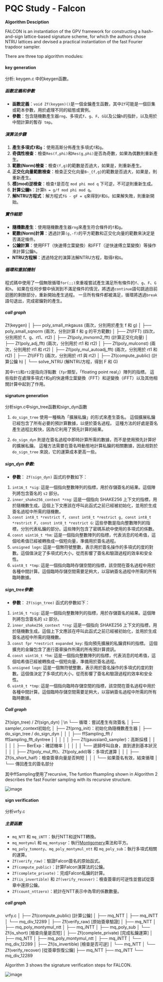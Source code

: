 # PQC Study - Falcon

**Algorithm Desciption**

FALCON is an instantiation of the GPV framework for constructing a hash-and-sign lattice-based signature scheme, for which the authors chose NTRU lattices and devised a practical instantiation of the fast Fourier trapdoor sampler.

There are three top algorithm modules:

#### key generation

分析: keygen.c 中的keygen函數。


##### 函數定義和參數
- **函數定義**：`void Zf(keygen)()`是一個金鑰產生函數，其中`Zf`可能是一個巨集或範本參數，用於處理不同的組態或實例。
- **參數**：包含隨機數產生器`rng`、多項式`f`、`g`、`F`、`G`以及公鑰`h`的指針，以及用於中間計算的暫存` tmp`。

##### 演算法步驟
1. **產生多項式`f`和`g`**：使用高斯分佈產生多項式`f`和`g`。
2. **奇偶性檢查**：檢查`Res(f,phi)`和`Res(g,phi)`是否為奇數，如果為偶數則重新產生。
3. **範數(Norm)檢查**：檢查`(f,g)`的範數是否過大，如果是，則重新產生。
4. **正交化向量範數檢查**：檢查正交化向量`B~_{f,g}`的範數是否過大，如果是，則重新產生。
5. **模(mod)逆檢查**：檢查`f`是否在 `mod phi mod q` 下可逆，不可逆則重新生成。
6. **計算公鑰`h`**：計算`h = g/f mod phi mod q`。
7. **解NTRU方程式**：解方程式`fG - gF = q`來得到`F`和`G`，如果解失敗，則重新開始。

##### 實作細節
- **隨機數產生**：使用隨機數產生器`rng`來產生符合條件的`f`和`g`。
- **範數(Norm)計算**：透過計算`(g,-f)`的平方範數和正交化向量的範數來決定是否滿足條件。
- **公鑰計算**：使用FFT（快速傅立葉變換）和iFFT（逆快速傅立葉變換）等操作來計算公鑰`h`。
- **NTRU方程解**：透過特定的演算法解NTRU方程，取得`F`和`G`。

##### 循環和重試機制

程式碼中使用了一個無限循環`for(;;)`來重複嘗試產生滿足所有條件的`f`、`g`、`F`、`G`和`h`。 如果在任何步驟中偵測到不滿足條件的情況，將透過`continue`語句跳過目前迴圈的剩餘部分，重新開始產生過程。 一旦所有條件都被滿足，循環將透過`break`語句退出，完成密鑰對的產生。

##### call graph

Zf(keygen)
│
├── poly_small_mkgauss (兩次，分別用於產生 f 和 g)
│
├── poly_small_sqnorm (兩次，分別計算 f 和 g 的平方範數)
│
├── Zf(FFT) (四次，分別用於 f、g、rt1、rt2)
│
├── Zf(poly_invnorm2_fft) (計算正交化向量)
│
├── Zf(poly_adj_fft) (兩次，分別用於 rt1 和 rt2)
│
├── Zf(poly_mulconst) (兩次，分別用於 rt1 和 rt2)
│
├── Zf(poly_mul_autoadj_fft) (兩次，分別用於 rt1 和 rt2)
│
├── Zf(iFFT) (兩次，分別用於 rt1 與 rt2)
│
├── Zf(compute_public) (計算公鑰 h)
│
└── solve_NTRU (解NTRU方程，得到 F 和 G)

其中`rt1`和`rt2`是指向浮點數（`fpr`類型，「floating point real」）陣列的指標。 這些指針在處理多項式`f`和`g`的快速傅立葉變換（FFT）和逆變換（iFFT）以及其他相關計算中起到了作用。




#### signature generation

分析sign.c中sign_tree函數和sign_dyn函數

1. `do_sign_tree` 使用一種稱為「擴展私鑰」的形式來產生簽名。 這個擴展私鑰已經包含了所有必要的預計算數據，以便於簽名過程。 這種方法的好處是簽名產生過程比較快，因為它利用了預先計算的結果。

2. `do_sign_dyn` 則是在簽名過程中即時計算所需的數據，而不是使用預先計算好的擴展私鑰。 這種方法需要在簽名時動態地計算私鑰的相關數據，因此相對於 `do_sign_tree` 來說，它的運算成本更高一些。

##### sign_dyn 參數:
- **參數**：
`Zf(sign_dyn)` 函式的參數如下：

1. `int16_t *sig`: 這是一個指向整數陣列的指標，用於存儲簽名的結果。這個陣列將包含簽名的 `s2` 部分。
2. `inner_shake256_context *rng`: 這是一個指向 SHAKE256 上下文的指標，用於隨機數生成。這個上下文應該在呼叫此函式之前已經被初始化，並用於生成簽名過程中所需的隨機數。
3. `const int8_t *restrict f, const int8_t *restrict g, const int8_t *restrict F, const int8_t *restrict G`: 這些參數是指向整數陣列的指標，分別代表私鑰的部分。這些陣列包含了密碼系統中使用的多項式的係數。
4. `const uint16_t *hm`: 這是一個指向整數陣列的指標，代表消息的哈希值，這個哈希值已經被轉換成一個短向量，準備用於簽名過程。
5. `unsigned logn`: 這是一個無符號整數，表示用於簽名操作的多項式的度的對數。這個值決定了多項式的大小，從而影響了簽名和驗證過程的效率和安全性。
6. `uint8_t *tmp`: 這是一個指向臨時存儲空間的指標，該空間在簽名過程中用於各種中間計算。這個臨時存儲空間需要足夠大，以容納簽名過程中所需的所有臨時數據。

##### sign_tree參數:
- **參數**：
`Zf(sign_tree)` 函式的參數如下：

1. `int16_t *sig`: 這是一個指向整數陣列的指標，用於存儲簽名的結果。這個陣列將包含簽名的 `s2` 部分。
2. `inner_shake256_context *rng`: 這是一個指向 SHAKE256 上下文的指標，用於隨機數生成。這個上下文應該在呼叫此函式之前已經被初始化，並用於生成簽名過程中所需的隨機數。
3. `const fpr *restrict expanded_key`: 指向預先擴展的私鑰資料的指標。 這個擴充的金鑰包含了進行簽章操作所需的所有預計算資訊。
4. `const uint16_t *hm`: 這是一個指向整數陣列的指標，代表消息的哈希值，這個哈希值已經被轉換成一個短向量，準備用於簽名過程。
5. `unsigned logn`: 這是一個無符號整數，表示用於簽名操作的多項式的度的對數。這個值決定了多項式的大小，從而影響了簽名和驗證過程的效率和安全性。
6. `uint8_t *tmp`: 這是一個指向臨時存儲空間的指標，該空間在簽名過程中用於各種中間計算。這個臨時存儲空間需要足夠大，以容納簽名過程中所需的所有臨時數據。

##### Call graph

Zf(sign_tree) / Zf(sign_dyn)
│\n
└── 循環：嘗試產生有效簽名
     │
     ├── sampler_context初始化
     │
     ├── Zf(prng_init)：初始化偽隨機數產生器
     │
     ├── do_sign_tree / do_sign_dyn
     │ │
     │ ├── ffSampling_fft / ffSampling_fft_dyntree
     │ │ │
     │ │ ├── Zf(gaussian0_sampler)：高斯採樣
     │ │ │
     │ │ ├── BerExp：確認機率
     │ │ │
     │ │ └── 遞歸呼叫自身，直到達到基本狀況
     │ │
     │ ├── Zf(poly_mul_fft)、Zf(poly_add)等：多項式運算
     │ │
     │ ├── Zf(is_short_half)：檢查簽章向量是否夠短
     │ │
     │ └── 如果簽名有效，結束循環
     │
     └── 傳回產生的簽名部分

其中ffSampling使用了recursive, The funtion ffsampling shown in Algorithm 2 describes the fast Fourier sampling with its recursive structure.

![image](https://hackmd.io/_uploads/S17_hfmT6.png)



#### sign verification

分析vrfy.c


##### 主要函數

- `mq_NTT` 和 `mq_iNTT`：執行NTT和逆NTT轉換。
- `mq_montymul` 和 `mq_montysqr`：執行[Montgomery](https://en.wikipedia.org/wiki/Montgomery_modular_multiplication)乘法和平方。
- `mq_poly_tomonty`、`mq_poly_montymul_ntt` 和 `mq_poly_sub`：執行多項式相關的運算。
- `Zf(verify_raw)`：驗證Falcon簽名的原始函式。
- `Zf(compute_public)`：計算Falcon演算法的公鑰。
- `Zf(complete_private)`：完成Falcon私鑰的計算。
- `Zf(is_invertible)` 和 `Zf(verify_recover)`：檢查簽章的可逆性並嘗試從簽章中還原公鑰。
- `Zf(count_nttzero)`：統計在NTT表示中為零的係數數量。



##### call graph
vrfy.c 
│
├── Zf(compute_public) [計算公鑰]
│ ├── mq_NTT
│ ├── mq_iNTT
│ └── mq_div_12289
│
├── Zf(verify_raw) [原始簽章驗證]
│ ├── mq_NTT
│ ├── mq_poly_montymul_ntt
│ ├── mq_iNTT
│ ├── mq_poly_sub
│ └── Zf(is_short) [檢查向量是否短]
│
├── Zf(complete_private) [完成私鑰運算]
│ ├── mq_NTT
│ ├── mq_poly_montymul_ntt
│ ├── mq_iNTT
│ └── mq_div_12289
│
├── Zf(is_invertible) [檢查是否可逆]
│ └── mq_NTT
│
└── Zf(verify_recover) [從簽章恢復公鑰]
     ├── mq_NTT
     ├── mq_iNTT
     └── mq_div_12289

Algorithm 3 shows the signature verification steps for FALCON.

![image](https://hackmd.io/_uploads/H1LvHEXTT.png)

